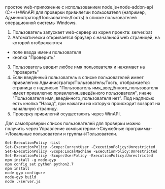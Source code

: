 простое web-приложение с использованием node.js+node-addon-api (C++)+WinAPI для проверки привилегии пользователя (например, Администратор/Пользователь/Гость) в списке пользователей операционной системы Windows.
 
1. Пользователь запускает web-сервер из корня проекта:
server.bat
2. Автоматически открывается браузер с начальной web страницей, на которой отображаются
- поле ввода имени пользователя
- кнопка "Проверить"
3. Пользователь вводит любое имя пользователя и нажимает на "проверить"
4. Если введённый пользователь в списке пользователей имеет привилегию Администратор/Пользователь/Гость, отображается страница с надписью "Пользователь имя_введённого_пользователя имеет привилегию привилегия_введённого пользователя", иначе "Пользователя имя_введённого_пользователя нет". Под надписью есть кнопка "Назад", при нажатии на которую происходит возврат на начальную страницу.
5. Проверку привилегий осуществлять через WinAPI.
 
Для самопроверки список пользователей для проверки можно получить через Управление компьютером->Служебные программы->Локальные пользователи и группы->Пользователи.



```
Get-ExecutionPolicy -List
Set-ExecutionPolicy -Scope:CurrentUser -ExecutionPolicy:Unrestricted
Set-ExecutionPolicy -Scope:LocalMachine -ExecutionPolicy:Unrestricted
Set-ExecutionPolicy -Scope:UserPolicy -ExecutionPolicy:Unrestricted
npm install -g node-gyp 
npm config set python python2.7
npm install
node-gyp configure
node-gyp build
node .\server.js
```
